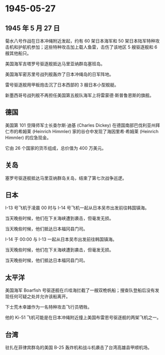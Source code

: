 # 1945-05-27

## 1945 年 5 月 27 日

菊水八号作战在日本冲绳附近发起，约有 60 架日本海军和 50
架日本陆军特种攻击机和护航机参加；这些特种攻击加上载人鱼雷，击伤了该地区
5 艘驱逐舰和 6 艘其他船只。

美国海军吉塔罗号驱逐舰抵达马里亚纳群岛塞班岛。

美国海军密苏里号战列舰轰炸了日本冲绳岛的日军阵地。

雷号驱逐舰用甲板炮击沉了日本西部的 3 艘日本小型舰艇。

新墨西哥号战列舰不再担任美国第五舰队海军上将雷蒙德·斯普鲁恩斯的旗舰。

## 德国

美国第 101 空降师军士长查尔斯·迪基 (Charles Dickey)
在德国南部巴伐利亚州拜仁市的希姆莱 (Heinrich Himmler)
家的谷仓中发现了海因里希·希姆莱 (Heinrich Himmler) 的应急现金。

它由 26 个国家的货币组成，总价值为 400 万美元。

## 关岛

塞罗号驱逐舰抵达马里亚纳群岛关岛，结束了第七次战争巡逻。

## 日本

I-13 号飞机于凌晨 00 时与 I-14 号飞机一起从日本吴市出发前往韩国镇海。

当天晚些时候，他们在下关海峡遭到袭击，但毫发无损。

当天晚些时候，他们抵达日本福冈县门司。

I-14 于 00:00 与 I-13 一起从日本吴市出发前往韩国镇海。

当天晚些时候，他们在下关海峡遭到袭击，但毫发无损。

当天晚些时候，他们抵达日本福冈县门司。

## 太平洋

美国海军 Boarfish
号驱逐舰在爪哇海拦截了一艘双桅帆船；搜查队登船后没有发现任何可疑之处并允许该船离开。

下士荒木幸雄作为一名特种攻击飞行员牺牲。

他的 Ki-51
飞机可能是在日本冲绳附近撞上美国布雷恩号驱逐舰的两架飞机之一。

## 台湾

驻扎在菲律宾群岛的美国 B-25 轰炸机和战斗机袭击了台湾高雄县甲顺机场。

